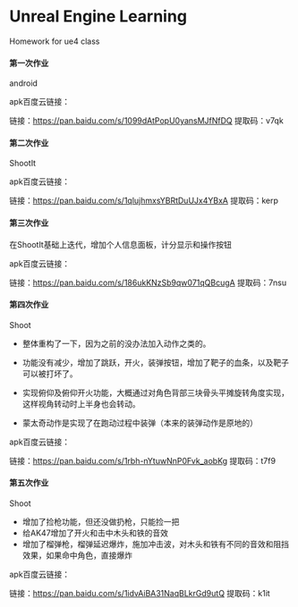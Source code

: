 # Unreal Engine Learning
 Homework for ue4 class

#### 第一次作业

android

apk百度云链接：

链接：https://pan.baidu.com/s/1099dAtPopU0yansMJfNfDQ 
提取码：v7qk 

#### 第二次作业

ShootIt

apk百度云链接：

链接：https://pan.baidu.com/s/1qlujhmxsYBRtDuUJx4YBxA 
提取码：kerp 

#### 第三次作业

在ShootIt基础上迭代，增加个人信息面板，计分显示和操作按钮

apk百度云链接：

链接：https://pan.baidu.com/s/186ukKNzSb9qw071qQBcugA 
提取码：7nsu 

#### 第四次作业

Shoot

- 整体重构了一下，因为之前的没办法加入动作之类的。

- 功能没有减少，增加了跳跃，开火，装弹按钮，增加了靶子的血条，以及靶子可以被打坏了。

- 实现俯仰及俯仰开火功能，大概通过对角色背部三块骨头平摊旋转角度实现，这样视角转动时上半身也会转动。

- 蒙太奇动作是实现了在跑动过程中装弹（本来的装弹动作是原地的）

apk百度云链接：

链接：https://pan.baidu.com/s/1rbh-nYtuwNnP0Fvk_aobKg 
提取码：t7f9 

#### 第五次作业

Shoot

- 增加了捡枪功能，但还没做扔枪，只能捡一把
- 给AK47增加了开火和击中木头和铁的音效
- 增加了榴弹枪，榴弹延迟爆炸，施加冲击波，对木头和铁有不同的音效和阻挡效果，如果命中角色，直接爆炸

apk百度云链接：

链接：https://pan.baidu.com/s/1idvAiBA31NaqBLkrGd9utQ 
提取码：k1it 